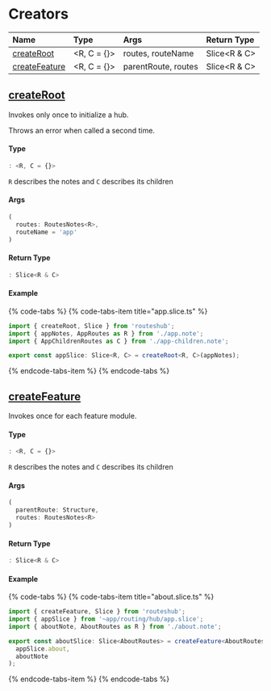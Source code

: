 # Creators

| Name | Type | Args | Return Type |
| :--- | :--- | :--- | :--- |
| [createRoot](creators.md#createroot) | &lt;R, C = {}&gt; | routes, routeName | Slice&lt;R & C&gt; |
| [createFeature](creators.md#createfeature) | &lt;R, C = {}&gt; | parentRoute, routes | Slice&lt;R & C&gt; |



## [createRoot](creators.md#createroot)

Invokes only once to initialize a hub.

Throws an error when called a second time.

#### Type

```typescript
: <R, C = {}>
```

`R` describes the notes and `C` describes its children

#### Args

```typescript
(
  routes: RoutesNotes<R>,
  routeName = 'app'
)
```

####  Return Type

```typescript
: Slice<R & C>
```

#### Example

{% code-tabs %}
{% code-tabs-item title="app.slice.ts" %}
```typescript
import { createRoot, Slice } from 'routeshub';
import { appNotes, AppRoutes as R } from './app.note';
import { AppChildrenRoutes as C } from './app-children.note';

export const appSlice: Slice<R, C> = createRoot<R, C>(appNotes);
```
{% endcode-tabs-item %}
{% endcode-tabs %}

## [createFeature](creators.md#createfeature)

Invokes once for each feature module. 

####  Type

```typescript
: <R, C = {}>
```

`R` describes the notes and `C` describes its children

#### Args

```typescript
(
  parentRoute: Structure,
  routes: RoutesNotes<R>
)
```

#### Return Type

```typescript
: Slice<R & C>
```

#### Example

{% code-tabs %}
{% code-tabs-item title="about.slice.ts" %}
```typescript
import { createFeature, Slice } from 'routeshub';
import { appSlice } from '~app/routing/hub/app.slice';
import { aboutNote, AboutRoutes as R } from './about.note';

export const aboutSlice: Slice<AboutRoutes> = createFeature<AboutRoutes>(
  appSlice.about,
  aboutNote
);
```
{% endcode-tabs-item %}
{% endcode-tabs %}

